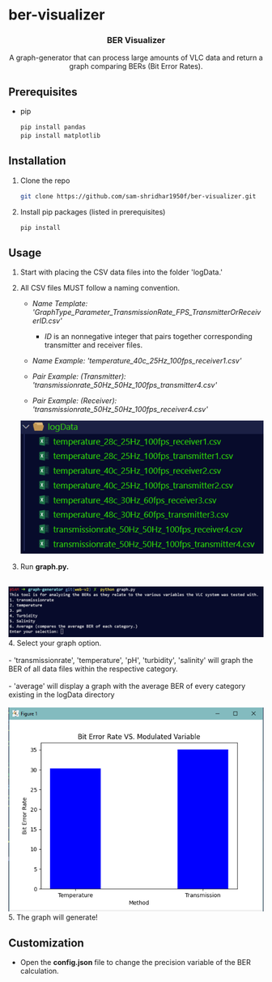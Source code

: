 # ber-visualizer




  <h3 align="center">BER Visualizer</h3>

  <p align="center">
    A graph-generator that can process large amounts of VLC data and return a graph comparing BERs (Bit Error Rates).
    <br />
  </p>
</p>

## Prerequisites

* pip
  ```sh
  pip install pandas
  pip install matplotlib
  ```

## Installation

1. Clone the repo
   ```sh
   git clone https://github.com/sam-shridhar1950f/ber-visualizer.git
   ```
2. Install pip packages (listed in prerequisites)
   ```sh
   pip install
   ```

<!-- USAGE EXAMPLES -->
## Usage

1. Start with placing the CSV data files into the folder 'logData.'
2. All CSV files MUST follow a naming convention.
   
     - _Name Template: 'GraphType_Parameter_TransmissionRate_FPS_TransmitterOrReceiverID.csv'_
        * _ID_ is an nonnegative integer that pairs together corresponding transmitter and receiver files.
    -  _Name Example: 'temperature_40c_25Hz_100fps_receiver1.csv'_

    - _Pair Example: (Transmitter): 'transmissionrate_50Hz_50Hz_100fps_transmitter4.csv'_
    - _Pair Example: (Receiver): 'transmissionrate_50Hz_50Hz_100fps_receiver4.csv'_

   
    <img src="https://github.com/sam-shridhar1950f/ber-visualizer/blob/photos/folderStructure.PNG?raw=true"></img>
3. Run **graph.py.**
<br>
<img src="https://github.com/sam-shridhar1950f/ber-visualizer/blob/photos/terminal.PNG?raw=true"></img>
4. Select your graph option. 
         <br>
         <br>
          - 'transmissionrate', 'temperature', 'pH', 'turbidity', 'salinity' will graph the BER of all data files within the respective category.
           <br>
           <br>
          - 'average' will display a graph with the average BER of every category existing in the logData directory
<br>
<br>
<img src="https://github.com/sam-shridhar1950f/ber-visualizer/blob/photos/graph.png?raw=true"></img>
5. The graph will generate!
   





<!-- ROADMAP -->
## Customization

- Open the **config.json** file to change the precision variable of the BER calculation.



